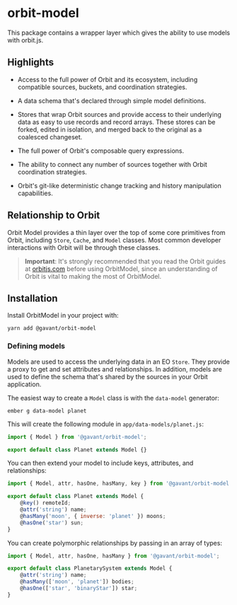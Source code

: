 # orbit-model

This package contains a wrapper layer which gives the ability to use models with orbit.js.

## Highlights

-   Access to the full power of Orbit and its ecosystem, including compatible
    sources, buckets, and coordination strategies.

-   A data schema that's declared through simple model definitions.

-   Stores that wrap Orbit sources and provide access to their underlying data as
    easy to use records and record arrays. These stores can be forked, edited in
    isolation, and merged back to the original as a coalesced changeset.

-   The full power of Orbit's composable query expressions.

-   The ability to connect any number of sources together with Orbit coordination
    strategies.

-   Orbit's git-like deterministic change tracking and history manipulation
    capabilities.

## Relationship to Orbit

Orbit Model provides a thin layer over the top of some core
primitives from Orbit, including `Store`, `Cache`, and `Model` classes. Most
common developer interactions with Orbit will be through these classes.

> **Important**: It's strongly recommended that you read the Orbit guides at
> [orbitjs.com](https://orbitjs.com) before using OrbitModel, since an understanding of
> Orbit is vital to making the most of OrbitModel.

## Installation

Install OrbitModel in your project with:

```
yarn add @gavant/orbit-model
```

### Defining models

Models are used to access the underlying data in an EO `Store`.
They provide a proxy to get and set attributes and relationships. In addition,
models are used to define the schema that's shared by the sources in your
Orbit application.

The easiest way to create a `Model` class is with the `data-model` generator:

```
ember g data-model planet
```

This will create the following module in `app/data-models/planet.js`:

```js
import { Model } from '@gavant/orbit-model';

export default class Planet extends Model {}
```

You can then extend your model to include keys, attributes, and relationships:

```js
import { Model, attr, hasOne, hasMany, key } from '@gavant/orbit-model';

export default class Planet extends Model {
    @key() remoteId;
    @attr('string') name;
    @hasMany('moon', { inverse: 'planet' }) moons;
    @hasOne('star') sun;
}
```

You can create polymorphic relationships by passing in an array of types:

```js
import { Model, attr, hasOne, hasMany } from '@gavant/orbit-model';

export default class PlanetarySystem extends Model {
    @attr('string') name;
    @hasMany(['moon', 'planet']) bodies;
    @hasOne(['star', 'binaryStar']) star;
}
```

